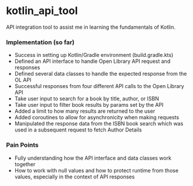 # kotlin_api_tool
API integration tool to assist me in learning the fundamentals of Kotlin.

### Implementation (so far)

- Success in setting up Kotlin/Gradle environment (build.gradle.kts)
- Defined an API interface to handle Open Library API request and responses
- Defined several data classes to handle the expected response from the OL API
- Successful responses from four different API calls to the Open Library API
- Take user input to search for a book by title, author, or ISBN
- Take user input to filter book results by params set by the API
- Added a limit to how many results are returned to the user
- Added coroutines to allow for asynchronicity when making requests
- Manipulated the response data from the ISBN book search which was used in a subsequent request to fetch Author Details

### Pain Points

- Fully understanding how the API interface and data classes work together
- How to work with null values and how  to protect runtime from those values, especially in the context of API responses